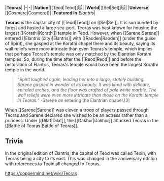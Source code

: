 |**Teoras**|
|-|-|
|**Nation**|[[Teod\|Teod]]🐱︎|
|**World**|[[Sel\|Sel]]🐱︎|
|**Universe**|[[Cosmere\|Cosmere]]|
|**Featured In**|*Elantris*|

**Teoras** is the capital city of [[Teod\|Teod]] on [[Sel\|Sel]]. It is surrounded by forest and hosted a large sea-port.
Teoras was best known for housing the largest [[Korathi\|Korathi]] temple in Teod. However, when [[Sarene\|Sarene]] entered [[Elantris (city)\|Elantris]] with [[Raoden\|Raoden]] (under the guise of Spirit), she gasped at the Korathi chapel there and its beauty, saying its wall reliefs were more intricate than even Teoras's temple, which implies that perhaps Teoras's temple was only matched by the Elantrian Korathi temples. So, during the time after the [[Reod\|Reod]] and before the restoration of Elantris, Teoras's temple would have been the largest Korathi temple in the world.

>“*Spirit laughed again, leading her into a large, stately building. Sarene gasped in wonder at its beauty. It was lined with delicate, spiraled arches, and the floor was crafted of pale white marble. The wall reliefs were even more intricate than those on the Korathi temple in Teoras.*”
\-Sarene on entering the Elantrian chapel.[3]

When [[Sarene\|Sarene]] was eleven a troop of players passed through Teoras and Sarene declared she wished to be an actress rather than a princess.
Under [[Dilaf\|Dilaf]], the [[Dakhor\|Dakhor]] attacked Teoras in the [[Battle of Teoras\|Battle of Teoras]].

## Trivia
In the original edition of Elantris, the capital of Teod was called Teoin, with Teoras being a city to its east. This was changed in the anniversary edition with references to Teoin all changed to Teoras.


https://coppermind.net/wiki/Teoras
